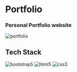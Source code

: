 # Portfolio 
### Personal Portfolio website 
![portfolio](https://user-images.githubusercontent.com/54969439/117018796-75a9a200-ad12-11eb-9a60-e553a4661abf.png)

## Tech Stack
![bootstrap5](https://img.shields.io/badge/Bootstrap-563D7C?style=for-the-badge&logo=bootstrap&logoColor=white)
![html5](https://img.shields.io/badge/HTML5-E34F26?style=for-the-badge&logo=html5&logoColor=white)
![css3](https://img.shields.io/badge/CSS3-1572B6?style=for-the-badge&logo=css3&logoColor=white)
<br />




